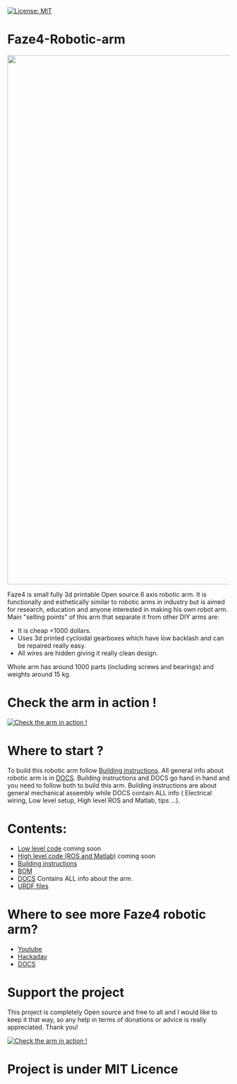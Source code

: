 [![License: MIT](https://img.shields.io/badge/License-MIT-green.svg)](https://opensource.org/licenses/MIT)
# Faze4-Robotic-arm


<img src="https://user-images.githubusercontent.com/30388414/86795587-028dbb80-c06e-11ea-9d71-3d6fbda6cb87.png" width="1200"> 


Faze4 is small fully 3d printable Open source 6 axis robotic arm. It is functionally and esthetically similar to robotic arms in industry but is aimed for research, education and 
anyone interested in making his own robot arm. 
Main "selling points" of this arm that separate it from other DIY arms are:


* It is cheap <1000 dollars.
* Uses 3d printed cycloidal gearboxes which have low backlash and can be repaired really easy.
* All wires are hidden giving it really clean design.


Whole arm has around 1000 parts (including screws and bearings) and weights around 15 kg.

# Check the arm in action !
[![Check the arm in action !](https://user-images.githubusercontent.com/30388414/86797452-f86cbc80-c06f-11ea-962e-c3f80d14b41b.png)](https://www.youtube.com/watch?v=ye37Mpj5qCQ)

# Where to start ? 

To build this robotic arm follow [Building instructions](https://github.com/PCrnjak/Faze4-Robotic-arm/blob/master/Assembly%20instructions%203.0.pdf). All general info about robotic arm is in [DOCS](https://faze4-robotic-arm-docs.readthedocs.io/en/latest/). Building instructions and DOCS go hand in hand and you need to follow both to build this arm. Building instructions are about general mechanical assembly while DOCS contain ALL info ( Electrical wiring, Low level setup, High level ROS and Matlab, tips ...).

# Contents:

- [Low level code]() coming soon
- [High level code (ROS and Matlab)]() coming soon
- [Building instructions](https://github.com/PCrnjak/Faze4-Robotic-arm/blob/master/Assembly%20instructions%203.0.pdf)
- [BOM](https://github.com/PCrnjak/Faze4-Robotic-arm/blob/master/Bom_1.2_joint2_update.xlsx) 
- [DOCS](https://faze4-robotic-arm-docs.readthedocs.io/en/latest/) Contains ALL info about the arm.
- [URDF files](https://github.com/PCrnjak/Faze4-Robotic-arm/tree/master/URDF_FAZE4) 

# Where to see more Faze4 robotic arm?
- [Youtube](https://www.youtube.com/channel/UCp3sDRwVkbm7b2M-2qwf5aQ)
- [Hackaday](https://hackaday.io/project/167247-faze4-robotic-arm)
- [DOCS](https://faze4-robotic-arm-docs.readthedocs.io/en/latest/)


# Support the project

This project is completely Open source and free to all and I would like to keep it that way, so any help 
in terms of donations or advice is really appreciated. Thank you!

[![Check the arm in action !](https://user-images.githubusercontent.com/30388414/86798915-a036ba00-c071-11ea-824d-4456f2cdf797.png)](https://paypal.me/PCrnjak?locale.x=en_US)

# Project is under MIT Licence


